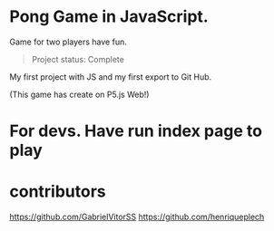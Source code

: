 # Pong Game in JavaScript.
Game for two players have fun.
> Project status: Complete

My first project with JS and my first export to Git Hub.
<div>
(This game has create on P5.js Web!)

# For devs. Have run index page to play

# contributors
https://github.com/GabrielVitorSS
https://github.com/henriqueplech